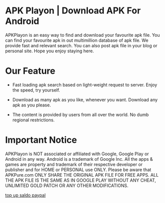 # APK Playon | Download APK For Android
APKPlayon is an easy way to find and download your favourite apk file. You can find your favourite apk in out multimillion database of apk file. We provide fast and relevant search. You can also post apk file in your blog or personal site. Hope you enjoy staying here.
        
# Our Feature
- Fast loading apk search based on light-weight request to server. Enjoy the speed, try yourself.</p>
- Download as many apk as you like, whenever you want. Download any apk as you please.</p>
- The content is provided by users from all over the world. No dumb regional restrictions.</p>

# Important Notice
APKPlayon is NOT associated or affiliated with Google, Google Play or Android in any way. Android is a trademark of Google Inc. All the apps & games are property and trademark of their respective developer or publisher and for HOME or PERSONAL use ONLY. Please be aware that APKPure.com ONLY SHARE THE ORIGINAL APK FILE FOR FREE APPS. ALL THE APK FILE IS THE SAME AS IN GOOGLE PLAY WITHOUT ANY CHEAT, UNLIMITED GOLD PATCH OR ANY OTHER MODIFICATIONS.</p>

<a href="https://jualsaldo.com">top up saldo paypal</a>

